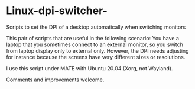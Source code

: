 # Linux-dpi-switcher-
Scripts to set the DPI of a desktop automatically when switching monitors

This pair of scripts that are useful in the following scenario:
You have a laptop that you sometimes connect to an external monitor, so you switch from laptop display only to external only.
However, the DPI needs adjusting for instance because the screens have very different sizes or resolutions.

I use this script under MATE with Ubuntu 20.04 (Xorg, not Wayland).

Comments and improvements welcome.
